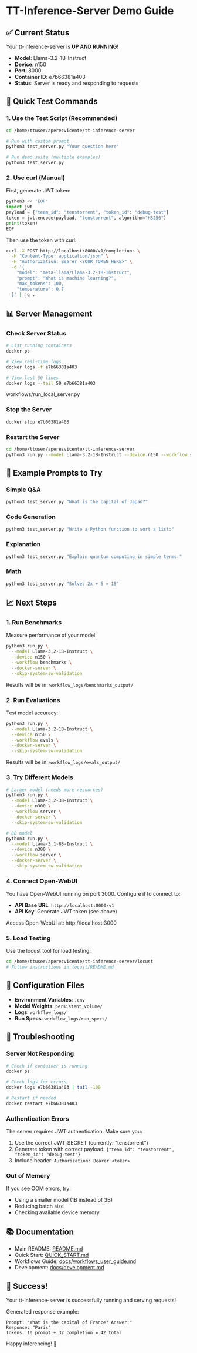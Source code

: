 # TT-Inference-Server Demo Guide

## ✅ Current Status

Your tt-inference-server is **UP AND RUNNING**! 

- **Model**: Llama-3.2-1B-Instruct
- **Device**: n150
- **Port**: 8000
- **Container ID**: e7b66381a403
- **Status**: Server is ready and responding to requests

## 🚀 Quick Test Commands

### 1. Use the Test Script (Recommended)

```bash
cd /home/ttuser/aperezvicente/tt-inference-server

# Run with custom prompt
python3 test_server.py "Your question here"

# Run demo suite (multiple examples)
python3 test_server.py
```

### 2. Use curl (Manual)

First, generate JWT token:
```python
python3 << 'EOF'
import jwt
payload = {"team_id": "tenstorrent", "token_id": "debug-test"}
token = jwt.encode(payload, "tenstorrent", algorithm="HS256")
print(token)
EOF
```

Then use the token with curl:
```bash
curl -X POST http://localhost:8000/v1/completions \
  -H "Content-Type: application/json" \
  -H "Authorization: Bearer <YOUR_TOKEN_HERE>" \
  -d '{
    "model": "meta-llama/Llama-3.2-1B-Instruct",
    "prompt": "What is machine learning?",
    "max_tokens": 100,
    "temperature": 0.7
  }' | jq .
```

## 📊 Server Management

### Check Server Status
```bash
# List running containers
docker ps

# View real-time logs
docker logs -f e7b66381a403

# View last 50 lines
docker logs --tail 50 e7b66381a403
```
workflows/run_local_server.py
### Stop the Server
```bash
docker stop e7b66381a403
```

### Restart the Server
```bash
cd /home/ttuser/aperezvicente/tt-inference-server
python3 run.py --model Llama-3.2-1B-Instruct --device n150 --workflow server --docker-server --skip-system-sw-validation
```

## 🎯 Example Prompts to Try

### Simple Q&A
```bash
python3 test_server.py "What is the capital of Japan?"
```

### Code Generation
```bash
python3 test_server.py "Write a Python function to sort a list:"
```

### Explanation
```bash
python3 test_server.py "Explain quantum computing in simple terms:"
```

### Math
```bash
python3 test_server.py "Solve: 2x + 5 = 15"
```

## 📈 Next Steps

### 1. Run Benchmarks
Measure performance of your model:
```bash
python3 run.py \
  --model Llama-3.2-1B-Instruct \
  --device n150 \
  --workflow benchmarks \
  --docker-server \
  --skip-system-sw-validation
```

Results will be in: `workflow_logs/benchmarks_output/`

### 2. Run Evaluations
Test model accuracy:
```bash
python3 run.py \
  --model Llama-3.2-1B-Instruct \
  --device n150 \
  --workflow evals \
  --docker-server \
  --skip-system-sw-validation
```

Results will be in: `workflow_logs/evals_output/`

### 3. Try Different Models
```bash
# Larger model (needs more resources)
python3 run.py \
  --model Llama-3.2-3B-Instruct \
  --device n300 \
  --workflow server \
  --docker-server \
  --skip-system-sw-validation

# 8B model
python3 run.py \
  --model Llama-3.1-8B-Instruct \
  --device n300 \
  --workflow server \
  --docker-server \
  --skip-system-sw-validation
```

### 4. Connect Open-WebUI
You have Open-WebUI running on port 3000. Configure it to connect to:
- **API Base URL**: `http://localhost:8000/v1`
- **API Key**: Generate JWT token (see above)

Access Open-WebUI at: http://localhost:3000

### 5. Load Testing
Use the locust tool for load testing:
```bash
cd /home/ttuser/aperezvicente/tt-inference-server/locust
# Follow instructions in locust/README.md
```

## 📝 Configuration Files

- **Environment Variables**: `.env`
- **Model Weights**: `persistent_volume/`
- **Logs**: `workflow_logs/`
- **Run Specs**: `workflow_logs/run_specs/`

## 🔧 Troubleshooting

### Server Not Responding
```bash
# Check if container is running
docker ps

# Check logs for errors
docker logs e7b66381a403 | tail -100

# Restart if needed
docker restart e7b66381a403
```

### Authentication Errors
The server requires JWT authentication. Make sure you:
1. Use the correct JWT_SECRET (currently: "tenstorrent")
2. Generate token with correct payload: `{"team_id": "tenstorrent", "token_id": "debug-test"}`
3. Include header: `Authorization: Bearer <token>`

### Out of Memory
If you see OOM errors, try:
- Using a smaller model (1B instead of 3B)
- Reducing batch size
- Checking available device memory

## 📚 Documentation

- Main README: [README.md](README.md)
- Quick Start: [QUICK_START.md](QUICK_START.md)
- Workflows Guide: [docs/workflows_user_guide.md](docs/workflows_user_guide.md)
- Development: [docs/development.md](docs/development.md)

## 🎉 Success!

Your tt-inference-server is successfully running and serving requests!

Generated response example:
```
Prompt: "What is the capital of France? Answer:"
Response: "Paris"
Tokens: 10 prompt + 32 completion = 42 total
```

Happy inferencing! 🚀

